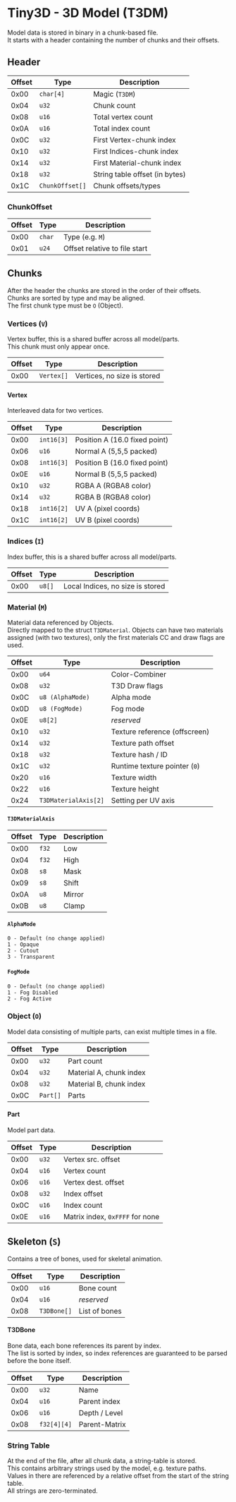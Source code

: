 # Tiny3D - 3D Model (T3DM)

Model data is stored in binary in a chunk-based file.<br>
It starts with a header containing the number of chunks and their offsets.

## Header

| Offset | Type            | Description                    |
|--------|-----------------|--------------------------------|
| 0x00   | `char[4]`       | Magic (`T3DM`)                 |
| 0x04   | `u32`           | Chunk count                    |
| 0x08   | `u16`           | Total vertex count             |
| 0x0A   | `u16`           | Total index count              |
| 0x0C   | `u32`           | First Vertex-chunk index       |
| 0x10   | `u32`           | First Indices-chunk index      |
| 0x14   | `u32`           | First Material-chunk index     |
| 0x18   | `u32`           | String table offset (in bytes) |
| 0x1C   | `ChunkOffset[]` | Chunk offsets/types            |

### ChunkOffset

| Offset | Type   | Description                   |
|--------|--------|-------------------------------|
| 0x00   | `char` | Type (e.g. `M`)               |
| 0x01   | `u24`  | Offset relative to file start |

## Chunks
After the header the chunks are stored in the order of their offsets.<br>
Chunks are sorted by type and may be aligned.<br>
The first chunk type must be `O` (Object).

### Vertices (`V`)
Vertex buffer, this is a shared buffer across all model/parts.<br>
This chunk must only appear once.

| Offset | Type       | Description                 |
|--------|------------|-----------------------------|
| 0x00   | `Vertex[]` | Vertices, no size is stored |

#### Vertex
Interleaved data for two vertices.

| Offset | Type       | Description                   |
|--------|------------|-------------------------------|
| 0x00   | `int16[3]` | Position A (16.0 fixed point) |
| 0x06   | `u16`      | Normal A (5,5,5 packed)       |
| 0x08   | `int16[3]` | Position B (16.0 fixed point) |
| 0x0E   | `u16`      | Normal B (5,5,5 packed)       |
| 0x10   | `u32`      | RGBA A (RGBA8 color)          |
| 0x14   | `u32`      | RGBA B (RGBA8 color)          |
| 0x18   | `int16[2]` | UV A (pixel coords)           |
| 0x1C   | `int16[2]` | UV B (pixel coords)           |

### Indices (`I`)
Index buffer, this is a shared buffer across all model/parts.

| Offset | Type   | Description                      |
|--------|--------|----------------------------------|
| 0x00   | `u8[]` | Local Indices, no size is stored |

### Material (`M`)
Material data referenced by Objects.<br>
Directly mapped to the struct `T3DMaterial`.
Objects can have two materials assigned (with two textures),
only the first materials CC and draw flags are used.

| Offset | Type                 | Description                   |
|--------|----------------------|-------------------------------|
| 0x00   | `u64`                | Color-Combiner                |
| 0x08   | `u32`                | T3D Draw flags                |
| 0x0C   | `u8 (AlphaMode)`     | Alpha mode                    |
| 0x0D   | `u8 (FogMode)`       | Fog mode                      |
| 0x0E   | `u8[2]`              | _reserved_                    |
| 0x10   | `u32`                | Texture reference (offscreen) |
| 0x14   | `u32`                | Texture path offset           |
| 0x18   | `u32`                | Texture hash / ID             |
| 0x1C   | `u32`                | Runtime texture pointer (`0`) |
| 0x20   | `u16`                | Texture width                 |
| 0x22   | `u16`                | Texture height                |
| 0x24   | `T3DMaterialAxis[2]` | Setting per UV axis           |

#### `T3DMaterialAxis`

| Offset | Type  | Description |
|--------|-------|-------------|
| 0x00   | `f32` | Low         |
| 0x04   | `f32` | High        |
| 0x08   | `s8`  | Mask        |
| 0x09   | `s8`  | Shift       |
| 0x0A   | `u8`  | Mirror      |
| 0x0B   | `u8`  | Clamp       |

#### `AlphaMode`
```
0 - Default (no change applied)
1 - Opaque
2 - Cutout
3 - Transparent
```

#### `FogMode`
```
0 - Default (no change applied)
1 - Fog Disabled
2 - Fog Active
```

### Object (`O`)
Model data consisting of multiple parts, can exist multiple times in a file.

| Offset | Type     | Description               |
|--------|----------|---------------------------|
| 0x00   | `u32`    | Part count                |
| 0x04   | `u32`    | Material A, chunk index   |
| 0x08   | `u32`    | Material B, chunk index   |
| 0x0C   | `Part[]` | Parts                     |

#### Part
Model part data.

| Offset | Type  | Description                     |
|--------|-------|---------------------------------|
| 0x00   | `u32` | Vertex src. offset              |
| 0x04   | `u16` | Vertex count                    |
| 0x06   | `u16` | Vertex dest. offset             |
| 0x08   | `u32` | Index offset                    |
| 0x0C   | `u16` | Index count                     |
| 0x0E   | `u16` | Matrix index, `0xFFFF` for none |

## Skeleton (`S`)
Contains a tree of bones, used for skeletal animation.<br>

| Offset | Type        | Description   |
|--------|-------------|---------------|
| 0x00   | `u16`       | Bone count    |
| 0x04   | `u16`       | _reserved_    |
| 0x08   | `T3DBone[]` | List of bones |

#### T3DBone
Bone data, each bone references its parent by index.<br>
The list is sorted by index, so index references are guaranteed to be parsed before the bone itself.

| Offset | Type        | Description           |
|--------|-------------|-----------------------|
| 0x00   | `u32`       | Name                  |
| 0x04   | `u16`       | Parent index          |
| 0x06   | `u16`       | Depth / Level         |
| 0x08   | `f32[4][4]` | Parent-Matrix         |

### String Table

At the end of the file, after all chunk data, a string-table is stored.<br>
This contains arbitrary strings used by the model, e.g. texture paths.<br>
Values in there are referenced by a relative offset from the start of the string table.<br>
All strings are zero-terminated.